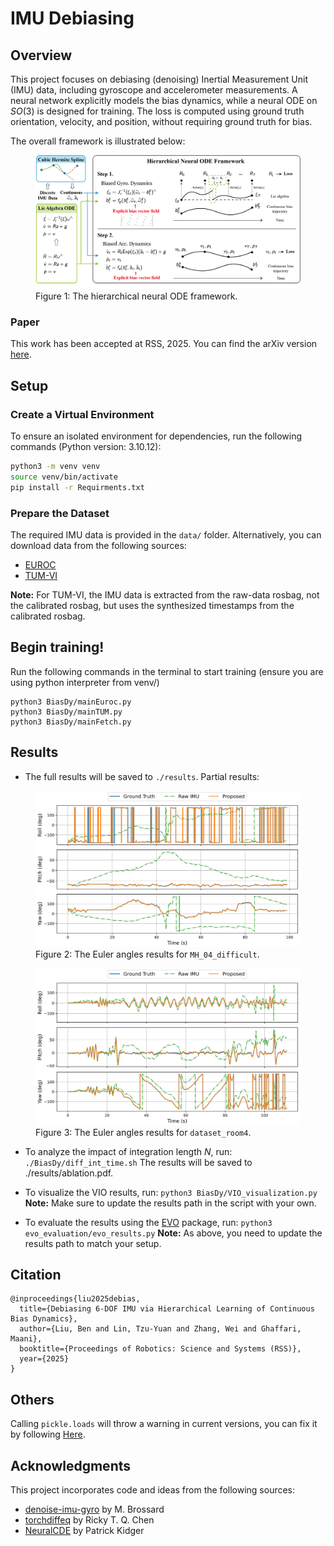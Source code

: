 # IMU Debiasing

## Overview
This project focuses on debiasing (denoising) Inertial Measurement Unit (IMU) data, including gyroscope and accelerometer measurements. A neural network explicitly models the bias dynamics, while a neural ODE on $SO(3)$ is designed for training. The loss is computed using ground truth orientation, velocity, and position, without requiring ground truth for bias.

The overall framework is illustrated below:


<figure>
  <img src="figs/Main.png" alt="Framework" width="600">
  <figcaption>Figure 1: The hierarchical neural ODE framework.</figcaption>
</figure>

### Paper
This work has been accepted at RSS, 2025. You can find the arXiv version [here](https://arxiv.org/abs/2504.09495).

## Setup

### Create a Virtual Environment
To ensure an isolated environment for dependencies, run the following commands (Python version: 3.10.12):

```bash
python3 -m venv venv
source venv/bin/activate
pip install -r Requirments.txt
```


### Prepare the Dataset
The required IMU data is provided in the `data/` folder. Alternatively, you can download data from the following sources:

- [EUROC](http://robotics.ethz.ch/~asl-datasets/ijrr_euroc_mav_dataset/)
- [TUM-VI](https://cvg.cit.tum.de/data/datasets/visual-inertial-dataset)

**Note:** For TUM-VI, the IMU data is extracted from the raw-data rosbag, not the calibrated rosbag, but uses the synthesized timestamps from the calibrated rosbag.



## Begin training!
Run the following commands in the terminal to start training (ensure you are using python interpreter from venv/)
```
python3 BiasDy/mainEuroc.py
python3 BiasDy/mainTUM.py
python3 BiasDy/mainFetch.py
```

## Results
- The full results will be saved to `./results`. Partial results:

<figure>
  <img src="figs/MH_04_difficult.png" alt="Framework" width="600">
  <figcaption>Figure 2: The Euler angles results for <code>MH_04_difficult</code>.</figcaption>
</figure>
<figure>
  <img src="figs/dataset_room4.png" alt="Framework" width="600">
  <figcaption>Figure 3: The Euler angles results for <code>dataset_room4</code>.</figcaption>
</figure>

- To analyze the impact of integration length $N$, run: `./BiasDy/diff_int_time.sh`
The results will be saved to ./results/ablation.pdf.

- To visualize the VIO results, run: `python3 BiasDy/VIO_visualization.py`
**Note:** Make sure to update the results path in the script with your own.

- To evaluate the results using the [EVO](https://github.com/MichaelGrupp/evo) package, run: `python3 evo_evaluation/evo_results.py`
**Note:** As above, you need to update the results path to match your setup.


## Citation
```
@inproceedings{liu2025debias,
  title={Debiasing 6-DOF IMU via Hierarchical Learning of Continuous Bias Dynamics},
  author={Liu, Ben and Lin, Tzu-Yuan and Zhang, Wei and Ghaffari, Maani},
  booktitle={Proceedings of Robotics: Science and Systems (RSS)},
  year={2025}
}
```

## Others
Calling `pickle.loads` will throw a warning in current versions, you can fix it by following [Here](https://github.com/pytorch/pytorch/issues/130242).

## Acknowledgments

This project incorporates code and ideas from the following sources:

- [denoise-imu-gyro](https://github.com/mbrossar/denoise-imu-gyro) by M. Brossard
- [torchdiffeq](https://github.com/rtqichen/torchdiffeq) by Ricky T. Q. Chen
- [NeuralCDE](https://github.com/patrick-kidger/NeuralCDE) by Patrick Kidger



